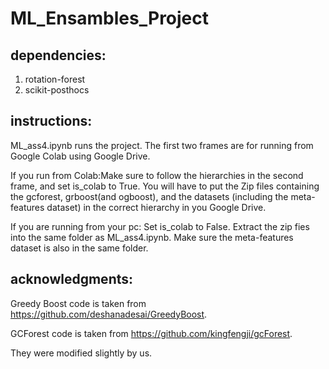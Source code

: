 # ML_Ensambles_Project

## dependencies:
1. rotation-forest
2. scikit-posthocs

## instructions:
ML_ass4.ipynb runs the project. The first two frames are for running from Google Colab using Google Drive. 

If you run from Colab:Make sure to follow the hierarchies in the second frame, and set is_colab to True. You will have to put the Zip files containing the gcforest, grboost(and ogboost), and the datasets (including the meta-features dataset) in the correct hierarchy in you Google Drive.

If you are running from your pc: Set is_colab to False. Extract the zip fies into the same folder as ML_ass4.ipynb. Make sure the meta-features dataset is also in the same folder.

## acknowledgments:
Greedy Boost code is taken from https://github.com/deshanadesai/GreedyBoost.

GCForest code is taken from https://github.com/kingfengji/gcForest.

They were modified slightly by us.
